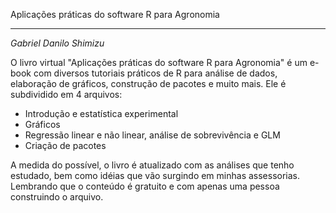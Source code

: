 

Aplicações práticas do software R para Agronomia

****

*Gabriel Danilo Shimizu*

O livro virtual "Aplicações práticas do software R para Agronomia" é um e-book com diversos tutoriais práticos de R para análise de dados, elaboração de gráficos, construção de pacotes e muito mais. Ele é subdividido em 4 arquivos:

 - Introdução e estatística experimental
 - Gráficos
 - Regressão linear e não linear, análise de sobrevivência e GLM
 - Criação de pacotes

A medida do possível, o livro é atualizado com as análises que tenho estudado, bem como idéias que vão surgindo em minhas assessorias. Lembrando que o conteúdo é gratuito e com apenas uma pessoa construindo o arquivo. 
